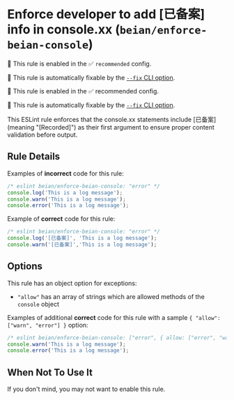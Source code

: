 # Enforce developer to add [已备案] info in console.xx (`beian/enforce-beian-console`)

💼 This rule is enabled in the ✅ `recommended` config.

🔧 This rule is automatically fixable by the [`--fix` CLI option](https://eslint.org/docs/latest/user-guide/command-line-interface#--fix).

<!-- end auto-generated rule header -->

💼 This rule is enabled in the ✅ recommended config.

🔧 This rule is automatically fixable by the [`--fix` CLI option](https://eslint.org/docs/latest/user-guide/command-line-interface#--fix).

<!-- end auto-generated rule header -->

This ESLint rule enforces that the console.xx statements include [已备案] (meaning "[Recorded]") as their first argument to ensure proper content validation before output.

## Rule Details

Examples of **incorrect** code for this rule:

```js
/* eslint beian/enforce-beian-console: "error" */
console.log('This is a log message');
console.warn('This is a log message');
console.error('This is a log message');
```

Example of **correct** code for this rule:

```js
/* eslint beian/enforce-beian-console: "error" */
console.log('[已备案]', 'This is a log message');
console.warn('[已备案]','This is a log message');
```

## Options

This rule has an object option for exceptions:

- `"allow"` has an array of strings which are allowed methods of the `console` object

Examples of additional **correct** code for this rule with a sample `{ "allow": ["warn", "error"] }` option:

```js
/* eslint beian/enforce-beian-console: ["error", { allow: ["error", "warn"] }] */
console.warn('This is a log message');
console.error('This is a log message');
```

## When Not To Use It

If you don't mind, you may not want to enable this rule.
